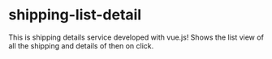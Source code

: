 # shipping-list-detail
This is shipping details service developed with vue.js! Shows the list view of all the shipping and details of then on click.
